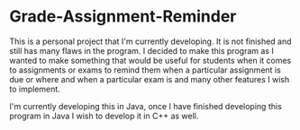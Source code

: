 # Grade-Assignment-Reminder

This is a personal project that I'm currently developing. It is not finished and still has many flaws in the program. I decided to make this program as I wanted to make something that would be useful for students when it comes to assignments or exams to remind them when a particular assignment is due or where and when a particular exam is and many other features I wish to implement. 

I'm currently developing this in Java, once I have finished developing this program in Java I wish to develop it in C++ as well. 
